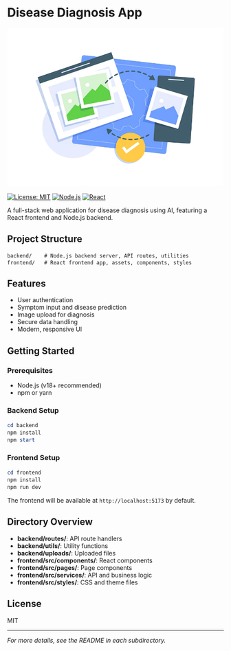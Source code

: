 # Disease Diagnosis App

![App Screenshot](frontend/public/assets/imageupload.png)

[![License: MIT](https://img.shields.io/badge/License-MIT-yellow.svg)](LICENSE)
[![Node.js](https://img.shields.io/badge/Node.js-18%2B-brightgreen)](https://nodejs.org/)
[![React](https://img.shields.io/badge/React-18%2B-blue)](https://react.dev/)

A full-stack web application for disease diagnosis using AI, featuring a React frontend and Node.js backend.

## Project Structure

```
backend/    # Node.js backend server, API routes, utilities
frontend/   # React frontend app, assets, components, styles
```

## Features
- User authentication
- Symptom input and disease prediction
- Image upload for diagnosis
- Secure data handling
- Modern, responsive UI

## Getting Started

### Prerequisites
- Node.js (v18+ recommended)
- npm or yarn

### Backend Setup
```powershell
cd backend
npm install
npm start
```

### Frontend Setup
```powershell
cd frontend
npm install
npm run dev
```

The frontend will be available at `http://localhost:5173` by default.

## Directory Overview
- **backend/routes/**: API route handlers
- **backend/utils/**: Utility functions
- **backend/uploads/**: Uploaded files
- **frontend/src/components/**: React components
- **frontend/src/pages/**: Page components
- **frontend/src/services/**: API and business logic
- **frontend/src/styles/**: CSS and theme files

## License
MIT

---

*For more details, see the README in each subdirectory.*
